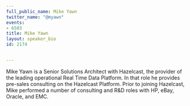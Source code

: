 ---
full_public_name: Mike Yawn
twitter_name: "@myawn"
events:
- 6503
title: Mike Yawn
layout: speaker_bio
id: 2174

---
Mike Yawn is a Senior Solutions Architect with Hazelcast, the provider of the leading operational Real Time Data Platform.  In that role he provides pre-sales consulting on the Hazelcast Platform.  Prior to joining Hazelcast, Mike performed a number of consulting and R&D roles with HP, eBay, Oracle, and EMC.
